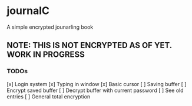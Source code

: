# journalC

A simple encrypted jounarling book

## NOTE: THIS IS NOT ENCRYPTED AS OF YET. WORK IN PROGRESS

### TODOs

[x] Login system
[x] Typing in window
[x] Basic cursor
[ ] Saving buffer
[ ] Encrypt saved buffer
[ ] Decrypt buffer with current password
[ ] See old entries
[ ] General total encryption
